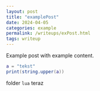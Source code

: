 ```yaml
---
layout: post
title: "examplePost"
date: 2024-04-05
categories: example
permalink: /writeups/exPost.html
tags: writeup
---
```


Example post
with example content.

```lua
a = "tekst"
print(string.upper(a))
```

folder `lua`
teraz
